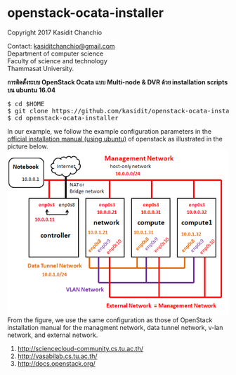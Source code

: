 # openstack-ocata-installer

Copyright 2017 Kasidit Chanchio 

Contact: kasiditchanchio@gmail.com <br>
Department of computer science <br>
Faculty of science and technology <br>
Thammasat University.

<p>
<b>การติดตั้งระบบ OpenStack Ocata แบบ Multi-node & DVR ด้วย installation scripts บน ubuntu 16.04 </b> <br>
 
<pre>
$ cd $HOME
$ git clone https://github.com/kasidit/openstack-ocata-installer
$ cd openstack-ocata-installer
</pre>

In our example, we follow the example
configuration parameters in the <a href="http://docs.openstack.org/ocata/install-guide-ubuntu/">official installation manual (using ubuntu)</a> of 
openstack as illustrated in the picture below.<br> 
<img src="documents/architecture.png"> <br>
From the figure, we use the same configuration as those of OpenStack installation 
manual for the managment network, data tunnel network, v-lan network, and external network.

1. http://sciencecloud-community.cs.tu.ac.th/ 
2. http://vasabilab.cs.tu.ac.th/ 
3. http://docs.openstack.org/
